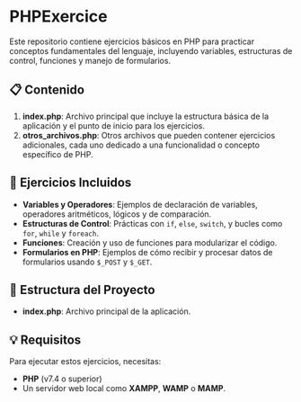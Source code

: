 # PHPExercice

Este repositorio contiene ejercicios básicos en PHP para practicar conceptos fundamentales del lenguaje, incluyendo variables, estructuras de control, funciones y manejo de formularios.

## 📋 Contenido

1. **index.php**: Archivo principal que incluye la estructura básica de la aplicación y el punto de inicio para los ejercicios.
2. **otros_archivos.php**: Otros archivos que pueden contener ejercicios adicionales, cada uno dedicado a una funcionalidad o concepto específico de PHP.

## 🚀 Ejercicios Incluidos

- **Variables y Operadores**: Ejemplos de declaración de variables, operadores aritméticos, lógicos y de comparación.
- **Estructuras de Control**: Prácticas con `if`, `else`, `switch`, y bucles como `for`, `while` y `foreach`.
- **Funciones**: Creación y uso de funciones para modularizar el código.
- **Formularios en PHP**: Ejemplos de cómo recibir y procesar datos de formularios usando `$_POST` y `$_GET`.

## 📂 Estructura del Proyecto

- **index.php**: Archivo principal de la aplicación.

## 💡 Requisitos

Para ejecutar estos ejercicios, necesitas:

- **PHP** (v7.4 o superior)
- Un servidor web local como **XAMPP**, **WAMP** o **MAMP**.

